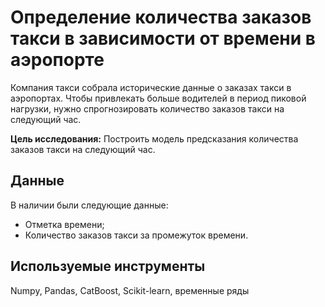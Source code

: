 # Определение количества заказов такси в зависимости от времени в аэропорте
Компания такси собрала исторические данные о заказах такси в аэропортах. Чтобы привлекать больше водителей в период пиковой нагрузки, нужно спрогнозировать количество заказов такси на следующий час.

**Цель исследования:** Построить модель предсказания количества заказов такси на следующий час.
## Данные
В наличии были следующие данные:
- Отметка времени;
- Количество заказов такси за промежуток времени.

## Используемые инструменты
Numpy, Pandas, CatBoost, Scikit-learn, временные ряды
